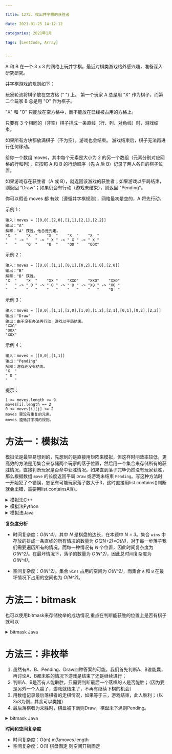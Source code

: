 ```yaml
---

title: 1275. 找出井字棋的获胜者

date: 2021-01-25 14:12:12

categories: 2021年1月

tags: [LeetCode, Array]


---
```

 

A 和 B 在一个 3 x 3 的网格上玩井字棋。最近对棋类游戏格外感兴趣，准备深入研究研究。
 
 
<!-- more -->

井字棋游戏的规则如下：

玩家轮流将棋子放在空方格 (" ") 上。
第一个玩家 A 总是用 "X" 作为棋子，而第二个玩家 B 总是用 "O" 作为棋子。

"X" 和 "O" 只能放在空方格中，而不能放在已经被占用的方格上。

只要有 3 个相同的（非空）棋子排成一条直线（行、列、对角线）时，游戏结束。

如果所有方块都放满棋子（不为空），游戏也会结束。
游戏结束后，棋子无法再进行任何移动。

给你一个数组 moves，其中每个元素是大小为 2 的另一个数组（元素分别对应网格的行和列），它按照 A 和 B 的行动顺序（先 A 后 B）记录了两人各自的棋子位置。

如果游戏存在获胜者（A 或 B），就返回该游戏的获胜者；如果游戏以平局结束，则返回 "Draw"；如果仍会有行动（游戏未结束），则返回 "Pending"。

你可以假设 moves 都 有效（遵循井字棋规则），网格最初是空的，A 将先行动。


示例 1：
    
    输入：moves = [[0,0],[2,0],[1,1],[2,1],[2,2]]
    输出："A"
    解释："A" 获胜，他总是先走。
    "X  "    "X  "    "X  "    "X  "    "X  "
    "   " -> "   " -> " X " -> " X " -> " X "
    "   "    "O  "    "O  "    "OO "    "OOX"
示例 2：
    
    输入：moves = [[0,0],[1,1],[0,1],[0,2],[1,0],[2,0]]
    输出："B"
    解释："B" 获胜。
    "X  "    "X  "    "XX "    "XXO"    "XXO"    "XXO"
    "   " -> " O " -> " O " -> " O " -> "XO " -> "XO " 
    "   "    "   "    "   "    "   "    "   "    "O  "
示例 3：
    
    输入：moves = [[0,0],[1,1],[2,0],[1,0],[1,2],[2,1],[0,1],[0,2],[2,2]]
    输出："Draw"
    输出：由于没有办法再行动，游戏以平局结束。
    "XXO"
    "OOX"
    "XOX"
示例 4：
    
    输入：moves = [[0,0],[1,1]]
    输出："Pending"
    解释：游戏还没有结束。
    "X  "
    " O "
    "   "


提示：
    
    1 <= moves.length <= 9
    moves[i].length == 2
    0 <= moves[i][j] <= 2
    moves 里没有重复的元素。
    moves 遵循井字棋的规则。
    


# 方法一：模拟法

模拟法是最容易想到的，先想到的是直接用矩阵来模拟，但这样时间效率较低，更高效的方法是用集合来存储两个玩家的落子位置，然后用一个集合来存储所有的获胜情况，直接判断玩家是否命中获胜情况。如果直到落子完毕仍然没有玩家获胜，那么根据数组 `move` 的长度返回平局 `Draw` 或游戏未结束 `Pending`。写这种方法时一开始犯了个错误，忘记有可能玩家落子数大于3，这时直接用list.contains()判断就会出错，需要用list.containsAll()。


<details>
    <summary>模拟法C++</summary>

```C++ [sol1]
class Solution {
public:
    bool checkwin(unordered_set<int>& S, vector<vector<int>>& wins) {
        for (auto win: wins) {
            bool flag = true;
            for (auto pos: win) {
                if (!S.count(pos)) {
                    flag = false;
                    break;
                }
            }
            if (flag) {
                return true;
            }
        }
        return false;
    }

    string tictactoe(vector<vector<int>>& moves) {
        vector<vector<int>> wins = {
            {0, 1, 2},
            {3, 4, 5},
            {6, 7, 8},
            {0, 3, 6},
            {1, 4, 7},
            {2, 5, 8},
            {0, 4, 8},
            {2, 4, 6}
        };

        unordered_set<int> A, B;
        for (int i = 0; i < moves.size(); ++i) {
            int pos = moves[i][0] * 3 + moves[i][1];
            if (i % 2 == 0) {
                A.insert(pos);
                if (checkwin(A, wins)) {
                    return "A";
                }
            }
            else {
                B.insert(pos);
                if (checkwin(B, wins)) {
                    return "B";
                }
            }
        }

        return (moves.size() == 9 ? "Draw" : "Pending");
    }
};
```
</details>

<details>
    <summary>模拟法Python</summary>

```Python [sol1]
class Solution:
    def tictactoe(self, moves: List[List[int]]) -> str:
        wins = [
            [(0, 0), (0, 1), (0, 2)],
            [(1, 0), (1, 1), (1, 2)],
            [(2, 0), (2, 1), (2, 2)],
            [(0, 0), (1, 0), (2, 0)],
            [(0, 1), (1, 1), (2, 1)],
            [(0, 2), (1, 2), (2, 2)],
            [(0, 0), (1, 1), (2, 2)],
            [(0, 2), (1, 1), (2, 0)],
        ]

        def checkwin(S):
            for win in wins:
                flag = True
                for pos in win:
                    if pos not in S:
                        flag = False
                        break
                if flag:
                    return True
            return False

        A, B = set(), set()
        for i, (x, y) in enumerate(moves):
            if i % 2 == 0:
                A.add((x, y))
                if checkwin(A):
                    return "A"
            else:
                B.add((x, y))
                if checkwin(B):
                    return "B"
        
        return "Draw" if len(moves) == 9 else "Pending"
```    
</details>


<details>
    <summary>模拟法Java</summary>

```Java [sol1]

class Solution {
    public String tictactoe(int[][] moves) {
        boolean flag = true;
        ArrayList<Integer> listA = new ArrayList<>();
        ArrayList<Integer> listB = new ArrayList<>();
        for (int[] m : moves) {
            if(flag){
                listA.add(m[0] * 3 + m[1]);
            }else{
                listB.add(m[0] * 3 + m[1]);
            }
            flag = !flag;
        }
        if (checkwins(listA)) {
            return "A";
        } else if (checkwins(listB)) {
            return "B";
        }
        return listA.size() + listB.size() < 9 ? "Pending" : "Draw";
    }

    public boolean checkwins(ArrayList<Integer> list) {
        ArrayList<Integer> arrayList1 = new ArrayList<>(Arrays.asList(0, 1, 2));
        ArrayList<Integer> arrayList2 = new ArrayList<>(Arrays.asList(3, 4, 5));
        ArrayList<Integer> arrayList3 = new ArrayList<>(Arrays.asList(6, 7, 8));
        ArrayList<Integer> arrayList4 = new ArrayList<>(Arrays.asList(0, 3, 6));
        ArrayList<Integer> arrayList5 = new ArrayList<>(Arrays.asList(1, 4, 7));
        ArrayList<Integer> arrayList6 = new ArrayList<>(Arrays.asList(2, 5, 8));
        ArrayList<Integer> arrayList7 = new ArrayList<>(Arrays.asList(0, 4, 8));
        ArrayList<Integer> arrayList8 = new ArrayList<>(Arrays.asList(2, 4, 6));
        ArrayList<ArrayList<Integer>> arrayList = new ArrayList<ArrayList<Integer>>(
                Arrays.asList(arrayList1,arrayList2,arrayList3,arrayList4,arrayList5,arrayList6,arrayList7,arrayList8)
        ) {};
        boolean flag = false;
        for (ArrayList<Integer> l : arrayList) {
            if (list.containsAll(l)) {
                flag = true;
            }
        }
        return flag;
    }
}

```    
</details>





**复杂度分析**

- 时间复杂度：*O(N^4)*，其中 *N* 是棋盘的边长，在本题中 *N = 3*。集合 `wins` 中存放的排成一条直线的所有情况的数量为 *O(2N+2)=O(N)*，对于每一步落子我们需要遍历所有的情况，而每一种情况有 *N* 个位置，因此时间复杂度为 *O(N^2)*。在最坏情况下，落子的数量为 *O(N^2)*，因此总时间复杂度为 *O(N^4)*。

- 空间复杂度：*O(N^2)*。集合 `wins` 占用的空间为 *O(N^2)*，而集合 `A` 和 `B` 在最坏情况下占用的空间也为 *O(N^2)*。







# 方法二：bitmask

也可以使用bitmask来存储枚举的成功情况,重点在判断能获胜的位置上是否有棋子就可以



<details>
    <summary>bitmask Java</summary>

```Java [sol1]
class Solution {
    public String tictactoe(int[][] moves) {
        int[] wins = {
                (1<<0) | (1<<1) | (1<<2),
                (1<<3) | (1<<4) | (1<<5),
                (1<<6) | (1<<7) | (1<<8),
                (1<<0) | (1<<3) | (1<<6),
                (1<<1) | (1<<4) | (1<<7),
                (1<<2) | (1<<5) | (1<<8),
                (1<<0) | (1<<4) | (1<<8),
                (1<<2) | (1<<4) | (1<<6)};

        if (isWin(moves, wins, true)) return "A";
        if (isWin(moves, wins, false)) return "B";
        return moves.length==9 ? "Draw" : "Pending";
    }

    private boolean isWin(int[][] moves, int[] wins, boolean fromA) {
        int bitmask = 0;
        int startIndex = fromA ? 0 : 1;
        // 保证A/B至少下满3次
        if (fromA && moves.length < 5) return false;
        if (!fromA && moves.length < 6) return false;

        for (int i=startIndex; i<moves.length; i+=2) {
            int index = 3 * moves[i][0] + moves[i][1];
            bitmask |= 1<<index;
        }
        // 判断当前下法是否属于赢法的一种
        for (int win: wins) {
            if ((win & bitmask) == win) {
                return true;
            }
        }
        return false;
    }
}

```    
</details>

# 方法三：非枚举


1. 虽然有A、B、Pending、Draw四种答案的可能。我们首先判断A、B谁能赢，再讨论A、B都未胜的情况下游戏是结束了还是继续进行；
2. 判断A、B是否有人能取胜，只需要判断最后一个落棋的人是否能胜；（因为要是另外一个人赢了，游戏就结束了，不再有继续下棋的机会）
3. 用数组记录最后落棋者的走棋情况，如果等于三，游戏结束，此人胜利；（以3x3为例，其余可以类推）
4. 最后落棋者为未胜时，棋盘被下满则Draw，棋盘未下满则Pending。


<details>
    <summary>bitmask Java</summary>

```java
public String tictactoe(int[][] moves) {
	int m = moves.length;
	// 用数组记录0-2行、0-2列、正对角线、副对角线是否已满3个棋子
	// count[0-2]对应0-2行、count[3-5]对应0-2列、count[6]对应正对角线、count[7]对应副对角线
	int[] count = new int[8];
	// 思路第2步已解释为何只需考虑最后一个落棋的人
	// 倒序统计此人走棋情况
	for(int i = m - 1; i >= 0; i -= 2) {
		// 此棋对行的影响
		count[moves[i][0]]++;
		// 此棋对列的影响
		count[moves[i][1] + 3]++;	
		// 此棋对正对角线的影响
		if(moves[i][0] == moves[i][1])
			count[6]++;
		// 此棋对副对角线的影响 (
		// 此处为3x3的情况，其余大小的棋盘可以类推
		if(moves[i][0] + moves[i][1] == 2)
			count[7]++;
		// 满3个棋子则胜利
		if(count[moves[i][0]] == 3 || count[moves[i][1] + 3] == 3 || 
				count[6] == 3 || count[7] == 3) 
			// A先B后 则总长度为偶时 最后为B 反之为A
			return m % 2 == 0 ? "B" : "A";	
		}
	// 未胜时，棋盘未下满则继续
	if(moves.length < 9)
		return "Pending";
	// 未胜时，棋盘下满则平局结束
	return "Draw";
}
```


</details>


**时间和空间复杂度**

- 时间复杂度：O(m) m为moves.length
- 空间复杂度：O(1) 棋盘固定 则空间开销固定


